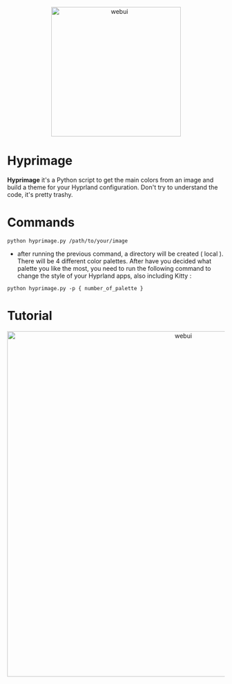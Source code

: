 <p align = "center">
  <img width="300" alt="webui" src="https://github.com/Zaque-69/Hyprdots/blob/Hyprland-generator/hyprimage.png">
</p>

# Hyprimage

<b>Hyprimage</b> it's a Python script to get the main colors from an image and build a theme for your Hyprland configuration. Don't try to understand the code, it's pretty trashy.

# Commands

```
python hyprimage.py /path/to/your/image
```
- after running the previous command, a directory will be created ( local ). There will be 4 different color palettes. After have you decided what palette you like the most, you need to run the following command to change the style of your Hyprland apps, also including Kitty : 

```
python hyprimage.py -p { number_of_palette }
```
# Tutorial

<p align = "center">
  <img width="800" alt="webui" src="https://github.com/Zaque-69/Hyprdots/blob/Hyprland-generator/tutorial/tutorial.mp4">
</p>